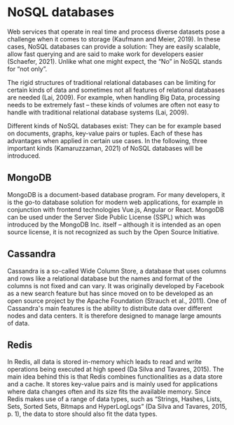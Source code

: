 # NoSQL databases
Web services that operate in real time and process diverse datasets pose a challenge when it comes to storage (Kaufmann and Meier, 2019). In these cases, NoSQL databases can provide a solution: They are easily scalable, allow fast querying and are said to make work for developers easier (Schaefer, 2021). Unlike what one might expect, the “No” in NoSQL stands for “not only”.

The rigid structures of traditional relational databases can be limiting for certain kinds of data and sometimes not all features of relational databases are needed (Lai, 2009). For example, when handling Big Data, processing needs to be extremely fast – these kinds of volumes are often not easy to handle with traditional relational database systems (Lai, 2009). 

Different kinds of NoSQL databases exist: They can be for example based on documents, graphs, key-value pairs or tuples. Each of these has advantages when applied in certain use cases. In the following, three important kinds (Kamaruzzaman, 2021) of NoSQL databases will be introduced.

## MongoDB

MongoDB is a document-based database program. For many developers, it is the go-to database solution for modern web applications, for example in conjunction with frontend technologies Vue.js, Angular or React. MongoDB can be used under the Server Side Public License (SSPL) which was introduced by the MongoDB Inc. itself – although it is intended as an open source license, it is not recognized as such by the Open Source Initiative. 

## Cassandra

Cassandra is a so-called Wide Column Store, a database that uses columns and rows like a relational database but the names and format of the columns is not fixed and can vary. It was originally developed by Facebook as a new search feature but has since moved on to be developed as an open source project by the Apache Foundation (Strauch et al., 2011). One of Cassandra's main features is the ability to distribute data over different nodes and data centers. It is therefore designed to manage large amounts of data.  

## Redis

In Redis, all data is stored in-memory which leads to read and write operations being executed at high speed (Da Silva and Tavares, 2015). The main idea behind this is that Redis combines functionalities as a data store and a cache. It stores key-value pairs and is mainly used for applications where data changes often and its size fits the available memory. Since Redis makes use of a range of data types, such as “Strings, Hashes, Lists, Sets, Sorted Sets, Bitmaps and HyperLogLogs” (Da Silva and Tavares, 2015, p. 1), the data to store should also fit the data types.
